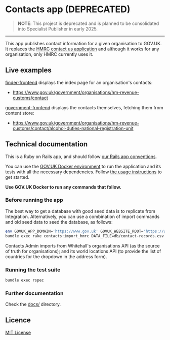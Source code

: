 # Contacts app (DEPRECATED)

> **NOTE**: This project is deprecated and is planned to be consolidated into Specialist Publisher in early 2025.

---

This app publishes contact information for a given organisation to GOV.UK. It replaces the [HMRC contact us application](http://search2.hmrc.gov.uk/kb5/hmrc/contactus/home.page) and although it works for any organisation, only HMRC currently uses it.

## Live examples

[finder-frontend](https://github.com/alphagov/finder-frontend) displays the index page for an organisation's contacts:
- https://www.gov.uk/government/organisations/hm-revenue-customs/contact

[government-frontend](https://github.com/alphagov/government-frontend)
displays the contacts themselves, fetching them from content store:
- https://www.gov.uk/government/organisations/hm-revenue-customs/contact/alcohol-duties-national-registration-unit

## Technical documentation

This is a Ruby on Rails app, and should follow [our Rails app conventions](https://docs.publishing.service.gov.uk/manual/conventions-for-rails-applications.html).

You can use the [GOV.UK Docker environment](https://github.com/alphagov/govuk-docker) to run the application and its tests with all the necessary dependencies. Follow [the usage instructions](https://github.com/alphagov/govuk-docker#usage) to get started.

**Use GOV.UK Docker to run any commands that follow.**

### Before running the app

The best way to get a database with good seed data is to replicate from Integration. Alternatively, you can use a combination of import commands and old seed data to seed the database, as follows:

```sh
env GOVUK_APP_DOMAIN='https://www.gov.uk' GOVUK_WEBSITE_ROOT='https://www.gov.uk' bin/rake db:seed
bundle exec rake contacts:import_hmrc DATA_FILE=db/contact-records.csv
```

Contacts Admin imports from Whitehall's organisations API (as the source of truth for organisations); and its world locations API (to provide the list of countries for the dropdown in the address form).

### Running the test suite

```sh
bundle exec rspec
```

### Further documentation

Check the [docs/](docs/) directory.

## Licence

[MIT License](LICENCE)
